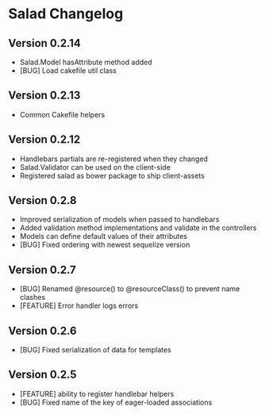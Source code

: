 # Salad Changelog

## Version 0.2.14
* Salad.Model hasAttribute method added
* [BUG] Load cakefile util class

## Version 0.2.13
* Common Cakefile helpers

## Version 0.2.12
* Handlebars partials are re-registered when they changed
* Salad.Validator can be used on the client-side
* Registered salad as bower package to ship client-assets

## Version 0.2.8
* Improved serialization of models when passed to handlebars
* Added validation method implementations and validate in the controllers
* Models can define default values of their attributes
* [BUG] Fixed ordering with newest sequelize version

## Version 0.2.7
* [BUG] Renamed @resource() to @resourceClass() to prevent name clashes
* [FEATURE] Error handler logs errors

## Version 0.2.6
* [BUG] Fixed serialization of data for templates

## Version 0.2.5
* [FEATURE] ability to register handlebar helpers
* [BUG] Fixed name of the key of eager-loaded associations
